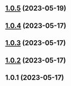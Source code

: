 ## [1.0.5](https://github.com/xinlei3166/vitepress-theme-website/compare/v1.0.4...v1.0.5) (2023-05-19)



## [1.0.4](https://github.com/xinlei3166/vitepress-theme-website/compare/v1.0.3...v1.0.4) (2023-05-17)



## [1.0.3](https://github.com/xinlei3166/vitepress-theme-website/compare/v1.0.2...v1.0.3) (2023-05-17)



## [1.0.2](https://github.com/xinlei3166/vitepress-theme-website/compare/v1.0.1...v1.0.2) (2023-05-17)



## 1.0.1 (2023-05-17)



